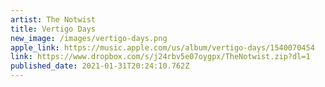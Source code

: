 ```yaml
---
artist: The Notwist
title: Vertigo Days
new_image: /images/vertigo-days.png
apple_link: https://music.apple.com/us/album/vertigo-days/1540070454
link: https://www.dropbox.com/s/j24rbv5e07oygpx/TheNotwist.zip?dl=1
published_date: 2021-01-31T20:24:10.762Z
---
```

